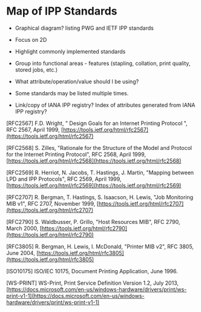 Map of IPP Standards
====================

- Graphical diagram? listing PWG and IETF IPP standards

- Focus on 2D

- Highlight commonly implemented standards

- Group into functional areas - features (stapling, collation, print quality, stored jobs, etc.)

- What attribute/operation/value should I be using?

- Some standards may be listed multiple times.

- Link/copy of IANA IPP registry? Index of attributes generated from IANA IPP registry?

[RFC2567] F.D. Wright, &quot; Design Goals for an Internet Printing Protocol &quot;, RFC 2567, April 1999, [https://tools.ietf.org/html/rfc2567](https://tools.ietf.org/html/rfc2567)

[RFC2568] S. Zilles, &quot;Rationale for the Structure of the Model and Protocol for the Internet Printing Protocol&quot;, RFC 2568, April 1999, [https://tools.ietf.org/html/rfc2568](https://tools.ietf.org/html/rfc2568)

[RFC2569] R. Herriot, N. Jacobs, T. Hastings, J. Martin, &quot;Mapping between LPD and IPP Protocols&quot;, RFC 2569, April 1999, [https://tools.ietf.org/html/rfc2569](https://tools.ietf.org/html/rfc2569)

[RFC2707] R. Bergman, T. Hastings, S. Isaacson, H. Lewis, &quot;Job Monitoring MIB v1&quot;, RFC 2707, November 1999, [https://tools.ietf.org/html/rfc2707](https://tools.ietf.org/html/rfc2707)

[RFC2790] S. Waldbusser, P. Grillo, &quot;Host Resources MIB&quot;, RFC 2790, March 2000, [https://tools.ietf.org/html/rfc2790](https://tools.ietf.org/html/rfc2790)

[RFC3805] R. Bergman, H. Lewis, I. McDonald, &quot;Printer MIB v2&quot;, RFC 3805, June 2004, [https://tools.ietf.org/html/rfc3805](https://tools.ietf.org/html/rfc3805)

 [ISO10175] ISO/IEC 10175, Document Printing Application, June 1996.

[WS-PRINT] WS-Print, Print Service Definition Version 1.2, July 2013, [https://docs.microsoft.com/en-us/windows-hardware/drivers/print/ws-print-v1-1](https://docs.microsoft.com/en-us/windows-hardware/drivers/print/ws-print-v1-1)
